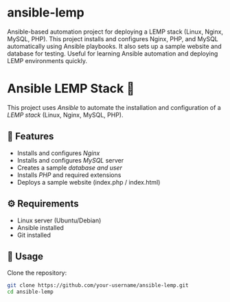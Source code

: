 # ansible-lemp
Ansible-based automation project for deploying a LEMP stack (Linux, Nginx, MySQL, PHP). This project installs and configures Nginx, PHP, and MySQL automatically using Ansible playbooks.  It also sets up a sample website and database for testing. Useful for learning Ansible automation  and deploying LEMP environments quickly.
# Ansible LEMP Stack 🚀

This project uses *Ansible* to automate the installation and configuration of a *LEMP stack* (Linux, Nginx, MySQL, PHP).

## 📌 Features
- Installs and configures *Nginx*
- Installs and configures *MySQL* server
- Creates a sample *database and user*
- Installs *PHP* and required extensions
- Deploys a sample website (index.php / index.html)

## ⚙ Requirements
- Linux server (Ubuntu/Debian)
- Ansible installed
- Git installed

## 🚀 Usage
Clone the repository:
```bash
git clone https://github.com/your-username/ansible-lemp.git
cd ansible-lemp
